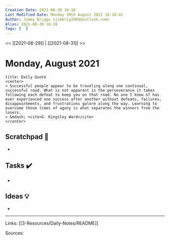 ```yaml
---
Creation Date: 2021-08-30 16:18
Last Modified Date: Monday 30th August 2021 16:18:41
Author: Jimmy Briggs <jimbrig1993@outlook.com>
Alias: 2021-08-30 16:18
Tags: [  ]
---
```


<< [[2021-08-29]] | [[2021-08-31]] >>

# Monday, August 2021

```ad-quote
title: Daily Quote
<center>
> Successful people appear to be traveling along one continual, successful road. What is not apparent is the perseverance it takes following each defeat to keep you on that road. No one I know of has ever experienced one success after another without defeats, failures, disappointments, and frustrations galore along the way. Learning to overcome those times of agony is what separates the winners from the losers.
> &mdash; <cite>G. Kingsley Ward</cite>
</center>
```

## Scratchpad 📝

- 

## Tasks ✔️

-


## Ideas 💡

-

***

Links: [[3-Resources/Daily-Notes/README]]

Sources: